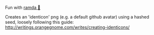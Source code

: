 Fun with [ramda 🐏](http://ramdajs.com/)

Creates an 'identicon' png (e.g. a default github avatar) using a hashed seed, loosely following this guide:
http://writings.orangegnome.com/writes/creating-identicons/
